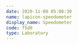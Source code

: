 ```yaml
---
date: 2020-11-08 05:08:30
name: lapicon-speedometer
display_name: Speedometer
code: f5d0
type: Laboratory
---
```


